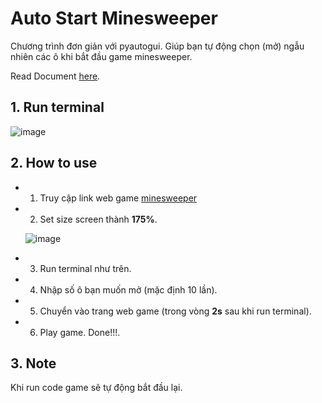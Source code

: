 # Auto Start Minesweeper

  Chương trình đơn giản với pyautogui. Giúp bạn tự động chọn (mở) ngẫu nhiên các ô khi bắt đầu game minesweeper. 
  
  Read Document [here](https://pyautogui.readthedocs.io/en/latest/index.html).

## 1. Run terminal
  ![image](https://user-images.githubusercontent.com/92797788/215349866-edce63ca-5fcc-4c22-b8c3-06365ccb2310.png)
  
## 2. How to use
  * 1. Truy cập link web game <a href="https://minesweeperonline.com/" target="_blank">minesweeper</a>
  * 2. Set size screen thành <b>175%</b>.


     ![image](https://user-images.githubusercontent.com/92797788/215350313-4d88e0a0-c11c-489b-b932-f6b4c1e0bc1d.png)

  * 3. Run terminal như trên.
  * 4. Nhập số ô bạn muốn mở (mặc định 10 lần).
  * 5. Chuyển vào trang web game (trong vòng <b>2s</b> sau khi run terminal).
  * 6. Play game. Done!!!.

## 3. Note
  Khi run code game sẽ tự động bắt đầu lại.
